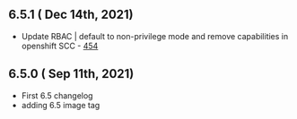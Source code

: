 ## 6.5.1 ( Dec 14th, 2021)
* Update RBAC | default to non-privilege mode and remove capabilities in openshift SCC - [454](https://github.com/aquasecurity/aqua-helm/pull/454)
## 6.5.0 ( Sep 11th, 2021)
* First 6.5 changelog
* adding 6.5 image tag
